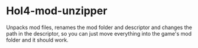 # HoI4-mod-unzipper
Unpacks mod files, renames the mod folder and descriptor and changes the path in the descriptor, so you can just move everything into the game's mod folder and it should work.
